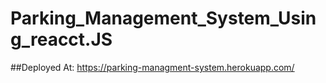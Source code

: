# Parking_Management_System_Using_reacct.JS

##Deployed At: https://parking-managment-system.herokuapp.com/
